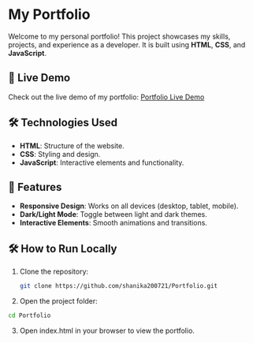 # My Portfolio

Welcome to my personal portfolio! This project showcases my skills, projects, and experience as a developer. It is built using **HTML**, **CSS**, and **JavaScript**.

## 🚀 Live Demo
Check out the live demo of my portfolio: [Portfolio Live Demo](https://shanika200721.github.io/Portfolio/)

## 🛠️ Technologies Used
- **HTML**: Structure of the website.
- **CSS**: Styling and design.
- **JavaScript**: Interactive elements and functionality.


## 🎨 Features
- **Responsive Design**: Works on all devices (desktop, tablet, mobile).
- **Dark/Light Mode**: Toggle between light and dark themes.
- **Interactive Elements**: Smooth animations and transitions.

## 🛠️ How to Run Locally
1. Clone the repository:
   ```bash
   git clone https://github.com/shanika200721/Portfolio.git
   
2. Open the project folder:
```bash
cd Portfolio
```
3. Open index.html in your browser to view the portfolio.
